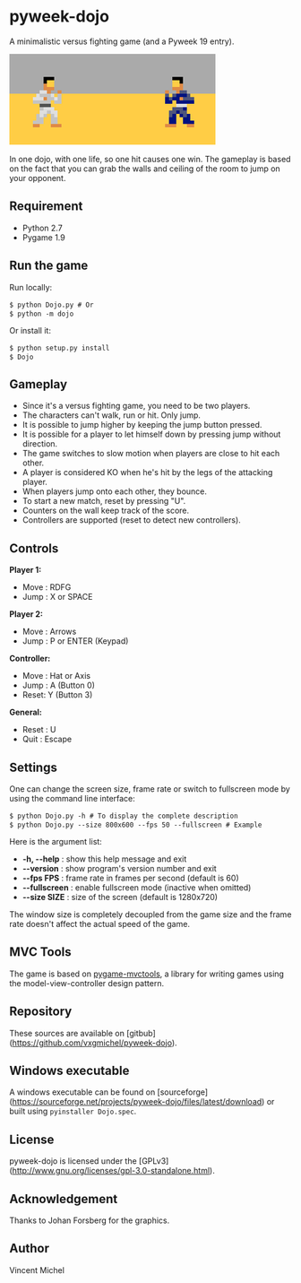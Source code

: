 pyweek-dojo
===========

A minimalistic versus fighting game (and a Pyweek 19 entry).

![Screenshot](/resource/image/screenshot.png?raw=true "ScreenShot")

In one dojo, with one life, so one hit causes one win.
The gameplay is based on the fact that you can grab the walls
and ceiling of the room to jump on your opponent.

## Requirement

 - Python 2.7
 - Pygame 1.9

## Run the game

Run locally:

    $ python Dojo.py # Or
	$ python -m dojo

Or install it:

    $ python setup.py install
	$ Dojo

## Gameplay

 - Since it's a versus fighting game, you need to be two players.
 - The characters can't walk, run or hit. Only jump.
 - It is possible to jump higher by keeping the jump button pressed.
 - It is possible for a player to let himself down by pressing jump without direction.
 - The game switches to slow motion when players are close to hit each other.
 - A player is considered KO when he's hit by the legs of the attacking player.
 - When players jump onto each other, they bounce.
 - To start a new match, reset by pressing "U".
 - Counters on the wall keep track of the score.
 - Controllers are supported (reset to detect new controllers).

## Controls

**Player 1:**
 - Move : RDFG
 - Jump : X or SPACE

**Player 2:**
 - Move : Arrows
 - Jump : P or ENTER (Keypad)

**Controller:**
 - Move : Hat or Axis
 - Jump : A (Button 0)
 - Reset: Y (Button 3)

**General:**
  - Reset : U
  - Quit : Escape

## Settings

One can change the screen size, frame rate or switch
to fullscreen mode by using the command line interface:

    $ python Dojo.py -h # To display the complete description
	$ python Dojo.py --size 800x600 --fps 50 --fullscreen # Example

Here is the argument list:

  - **-h, --help**   : show this help message and exit
  - **--version**    : show program's version number and exit
  - **--fps FPS**    : frame rate in frames per second (default is 60)
  - **--fullscreen** : enable fullscreen mode (inactive when omitted)
  - **--size SIZE**  : size of the screen (default is 1280x720)

The window size is completely decoupled from the game size
and the frame rate doesn't affect the actual speed of the game.

## MVC Tools

The game is based on [pygame-mvctools](https://github.com/vxgmichel/pygame-mvctools),
a library for writing games using the model-view-controller design pattern.

## Repository

These sources are available on [gitbub]
(https://github.com/vxgmichel/pyweek-dojo).

## Windows executable

A windows executable can be found on [sourceforge]
(https://sourceforge.net/projects/pyweek-dojo/files/latest/download)
or built using `pyinstaller Dojo.spec`.

## License

pyweek-dojo is licensed under the [GPLv3]
(http://www.gnu.org/licenses/gpl-3.0-standalone.html).

## Acknowledgement

Thanks to Johan Forsberg for the graphics.

## Author

Vincent Michel
